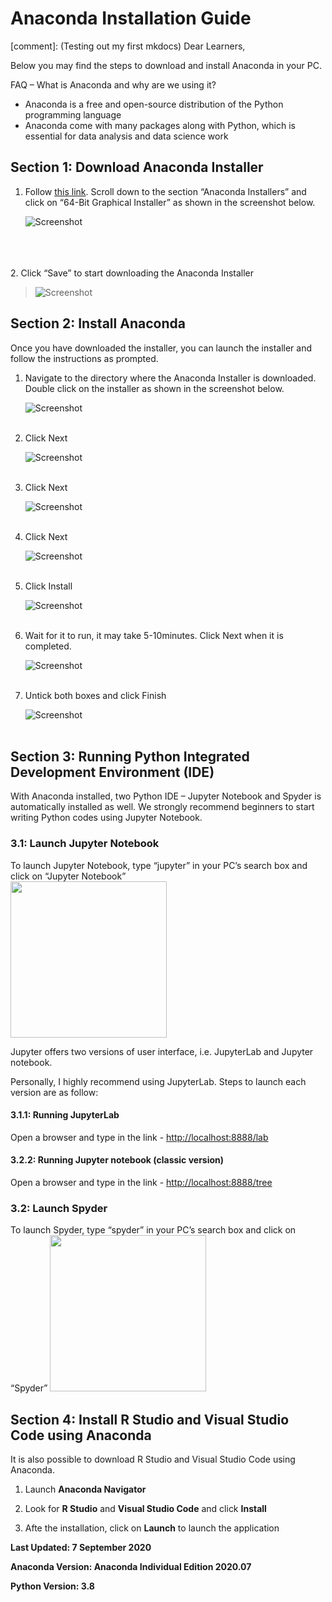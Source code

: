 # Anaconda Installation Guide

[comment]:  (Testing out my first mkdocs)
Dear Learners,

Below you may find the steps to download and install Anaconda in your PC. 

FAQ – What is Anaconda and why are we using it?

- Anaconda is a free and open-source distribution of the Python programming language
- Anaconda come with many packages along with Python, which is essential for data analysis and data science work

## Section 1: Download Anaconda Installer
1. Follow [this link](https://www.anaconda.com/products/individual#windows). Scroll down to the section “Anaconda Installers” and click on “64-Bit   Graphical Installer” as shown in the screenshot below.

    ![Screenshot](img/anaconda.png)  
    
<br></br>  
2. Click “Save” to start downloading the Anaconda Installer  

>![Screenshot](img/save_anacondaInt.png)


## Section 2: Install Anaconda

Once you have downloaded the installer, you can launch the installer and follow the instructions as prompted.

1.	Navigate to the directory where the Anaconda Installer is downloaded. Double click on the installer as shown in the screenshot below.

    ![Screenshot](img/run_installer.png)
<br></br>  

2. Click Next

    ![Screenshot](img/inst1.png)
<br></br>  

3. Click Next

    ![Screenshot](img/inst2.png)
<br></br>

4. Click Next

    ![Screenshot](img/inst3.png)
<br></br>  

5. Click Install

    ![Screenshot](img/inst4.png)
<br></br>  

6. Wait for it to run, it may take 5-10minutes. Click Next when it is completed.

    ![Screenshot](img/inst5.png)
<br></br>   

7. Untick both boxes and click Finish

    ![Screenshot](img/inst6.png)
<br></br>  

## Section 3: Running Python Integrated Development Environment (IDE)
With Anaconda installed, two Python IDE – Jupyter Notebook and Spyder is automatically installed as well.
We strongly recommend beginners to start writing Python codes using Jupyter Notebook.

### 3.1: Launch Jupyter Notebook
To launch Jupyter Notebook, type “jupyter” in your PC’s search box and click on “Jupyter Notebook”  
    <img src="../img/jupyter.png" width="250"/>
    <!-- ![Screenshot](img/jupyter.png) -->

Jupyter offers two versions of user interface, i.e. JupyterLab and Jupyter notebook.

Personally, I highly recommend using JupyterLab. Steps to launch each version are as follow:

#### 3.1.1: Running JupyterLab
Open a browser and type in the link - [http://localhost:8888/lab](http://localhost:8888/lab)

#### 3.2.2: Running Jupyter notebook (classic version)
Open a browser and type in the link - [http://localhost:8888/tree](http://localhost:8888/tree)

### 3.2: Launch Spyder
To launch Spyder, type “spyder” in your PC’s search box and click on “Spyder”
    <img src="../img/spyder.png"  width="250"/>
    <!-- ![Screenshot](img/spyder.png) -->


## Section 4: Install R Studio and Visual Studio Code using Anaconda
It is also possible to download R Studio and Visual Studio Code using Anaconda.

1. Launch **Anaconda Navigator**

2. Look for **R Studio** and **Visual Studio Code** and click **Install**

3. Afte the installation, click on **Launch** to launch the application


**Last Updated: 7 September 2020**

**Anaconda Version: Anaconda Individual Edition 2020.07**

**Python Version: 3.8**
